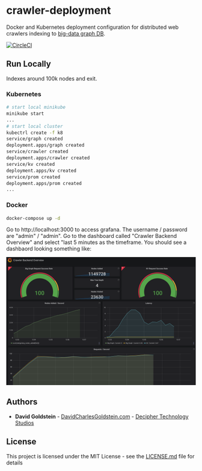 # crawler-deployment

Docker and Kubernetes deployment configuration for distributed web crawlers indexing to [big-data graph DB](https://github.com/dgoldstein1/graphApi).

[![CircleCI](https://circleci.com/gh/dgoldstein1/crawler.svg?style=svg)](https://circleci.com/gh/dgoldstein1/crawler)

## Run Locally

Indexes around 100k nodes and exit.

### Kubernetes

```sh
# start local minikube
minikube start
...
# start local cluster
kubectrl create -f k8
service/graph created
deployment.apps/graph created
service/crawler created
deployment.apps/crawler created
service/kv created
deployment.apps/kv created
service/prom created
deployment.apps/prom created
...
```

### Docker

```sh
docker-compose up -d
```
Go to http://localhost:3000 to access grafana. The username / password are "admin" / "admin". Go to the dashboard called "Crawler Backend Overview" and select "last 5 minutes as the timeframe. You should see a dashbaord looking something like:

![dashbaord](pictures/grafana.png)


## Authors

* **David Goldstein** - [DavidCharlesGoldstein.com](http://www.davidcharlesgoldstein.com/?crawler-deployment) - [Decipher Technology Studios](http://deciphernow.com/)

## License

This project is licensed under the MIT License - see the [LICENSE.md](LICENSE.md) file for details
